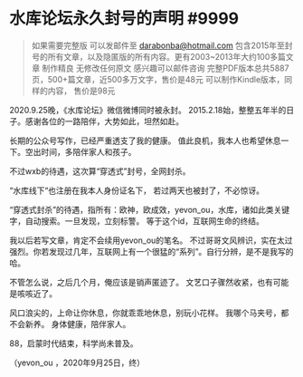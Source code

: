 # 水库论坛永久封号的声明 #9999

> 如果需要完整版 可以发邮件至 darabonba@hotmail.com 包含2015年至封号的所有文章，以及隐匿版的所有内容。更有2003~2013年大约100多篇文章
> 制作精良 无修改任何原文 感兴趣可以邮件咨询
> 完整PDF版本总共5887页，500+篇文章，近500多万文字，售价是48元
> 可以制作Kindle版本，同样的内容， 售价是98元


2020.9.25晚，《水库论坛》微信微博同时被永封。
2015.2.18始，整整五年半的日子。感谢各位的一路陪伴，大势如此，坦然如赴。

长期的公众号写作，已经严重透支了我的健康。
值此良机，我本人也希望休息一下。空出时间，多陪伴家人和孩子。

不过wxb的待遇，这次算“穿透式”封号，全网封杀。

“水库线下“也注册在我本人身份证名下，
若过两天也被封了，不必惊讶。

“穿透式封杀”的待遇，指所有：欧神，欧成效，yevon_ou，水库，诸如此类关键字，自动搜索。一旦发现，立刻标警。
等于这个id，互联网生命的终结。

我以后若写文章，肯定不会续用yevon_ou的笔名。
不过哥哥文风辨识，实在太过强烈。你若发现过几年，互联网上有一个很猛的“系列”。自行分辨，是不是我写的哈。

不管怎么说，之后几个月，俺应该是销声匿迹了。
文艺口子骤然收紧，也有可能是咳咳近了。

风口浪尖的，上命让你休息，你就乖乖地休息，别玩小花样。
我哪个马夹号，都不会新养。
身体健康，陪伴家人。

88，启蒙时代结束，科学尚未普及。

（yevon_ou ，2020年9月25日，终）

